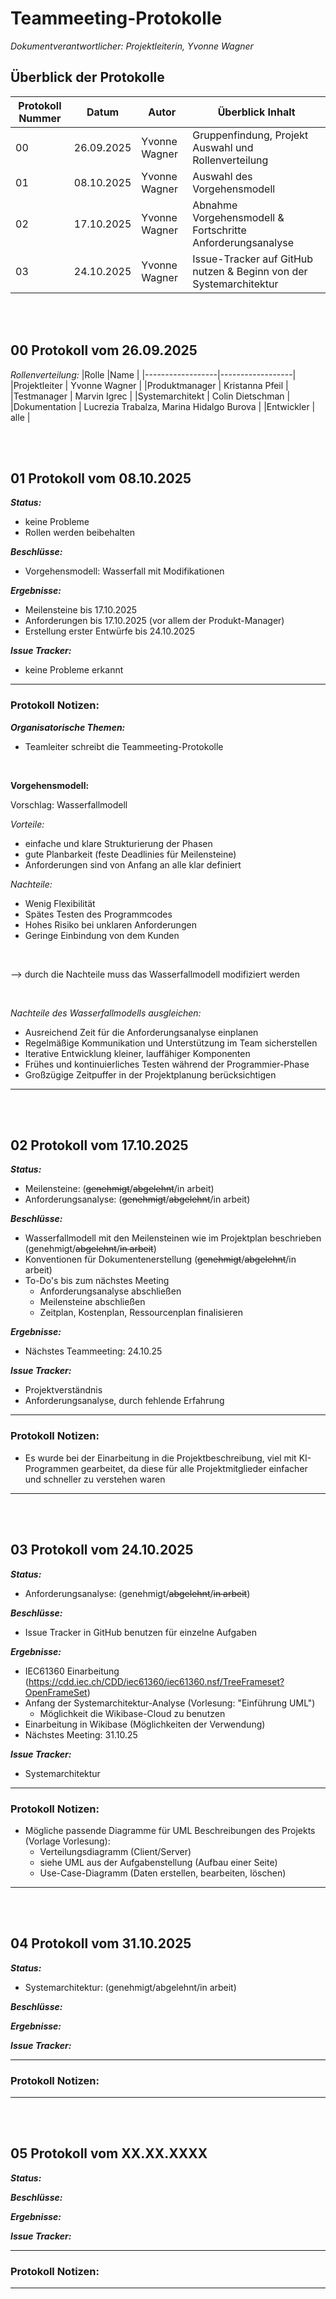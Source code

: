 # Teammeeting-Protokolle

*Dokumentverantwortlicher: Projektleiterin, Yvonne Wagner*


## Überblick der Protokolle

|Protokoll Nummer|Datum|Autor|Überblick Inhalt|
|-|-|-|-|
|00| 26.09.2025 |Yvonne Wagner|Gruppenfindung, Projekt Auswahl und Rollenverteilung|
|01| 08.10.2025 |Yvonne Wagner|Auswahl des Vorgehensmodell|
|02| 17.10.2025 |Yvonne Wagner|Abnahme Vorgehensmodell & Fortschritte Anforderungsanalyse|
|03|24.10.2025|Yvonne Wagner|Issue-Tracker auf GitHub nutzen & Beginn von der Systemarchitektur|

<br><br>

## 00 Protokoll vom 26.09.2025
*Rollenverteilung:*
|Rolle             |Name              |
|------------------|------------------|
|Projektleiter     | Yvonne Wagner     |
|Produktmanager    | Kristanna Pfeil   |
|Testmanager       | Marvin Igrec      |
|Systemarchitekt   | Colin Dietschman  |
|Dokumentation     | Lucrezia Trabalza, Marina Hidalgo Burova |
|Entwickler        | alle              |

<br><br>

## 01 Protokoll vom 08.10.2025
***Status:***
* keine Probleme
* Rollen werden beibehalten

***Beschlüsse:***
* Vorgehensmodell: Wasserfall mit Modifikationen

***Ergebnisse:***
* Meilensteine bis 17.10.2025
* Anforderungen bis 17.10.2025 (vor allem der Produkt-Manager)
* Erstellung erster Entwürfe bis 24.10.2025

***Issue Tracker:***
* keine Probleme erkannt

----------------------------------------------
### Protokoll Notizen:
***Organisatorische Themen:***
* Teamleiter schreibt die Teammeeting-Protokolle
<br>

**Vorgehensmodell:**

Vorschlag: Wasserfallmodell

*Vorteile:*
* einfache und klare Strukturierung der Phasen
* gute Planbarkeit (feste Deadlinies für Meilensteine)
* Anforderungen sind von Anfang an alle klar definiert

*Nachteile:*
* Wenig Flexibilität
* Spätes Testen des Programmcodes
* Hohes Risiko bei unklaren Anforderungen
* Geringe Einbindung von dem Kunden

<br>

--> durch die Nachteile muss das Wasserfallmodell modifiziert werden

<br>

*Nachteile des Wasserfallmodells ausgleichen:*
*	Ausreichend Zeit für die Anforderungsanalyse einplanen
*	Regelmäßige Kommunikation und Unterstützung im Team sicherstellen
*	Iterative Entwicklung kleiner, lauffähiger Komponenten
*	Frühes und kontinuierliches Testen während der Programmier-Phase
*	Großzügige Zeitpuffer in der Projektplanung berücksichtigen
----------------------------------------------

<br><br>

## 02 Protokoll vom 17.10.2025
***Status:***
* Meilensteine: (~~genehmigt~~/~~abgelehnt~~/in arbeit)
* Anforderungsanalyse: (~~genehmigt~~/~~abgelehnt~~/in arbeit)

***Beschlüsse:***
* Wasserfallmodell mit den Meilensteinen wie im Projektplan beschrieben (genehmigt/~~abgelehnt~~/~~in arbeit~~)
* Konventionen für Dokumentenerstellung (~~genehmigt~~/~~abgelehnt~~/in arbeit)
* To-Do's bis zum nächstes Meeting
  * Anforderungsanalyse abschließen
  * Meilensteine abschließen
  * Zeitplan, Kostenplan, Ressourcenplan finalisieren

***Ergebnisse:***
* Nächstes Teammeeting: 24.10.25

***Issue Tracker:***
* Projektverständnis
* Anforderungsanalyse, durch fehlende Erfahrung

----------------------------------------------
### Protokoll Notizen:
* Es wurde bei der Einarbeitung in die Projektbeschreibung, viel mit KI-Programmen gearbeitet, da diese für alle Projektmitglieder einfacher und schneller zu verstehen waren

----------------------------------------------
<br><br>

## 03 Protokoll vom 24.10.2025
***Status:***
* Anforderungsanalyse: (genehmigt/~~abgelehnt~~/~~in arbeit~~)

***Beschlüsse:***
* Issue Tracker in GitHub benutzen für einzelne Aufgaben

***Ergebnisse:***
* IEC61360 Einarbeitung (https://cdd.iec.ch/CDD/iec61360/iec61360.nsf/TreeFrameset?OpenFrameSet)
* Anfang der Systemarchitektur-Analyse (Vorlesung: "Einführung UML")
  * Möglichkeit die Wikibase-Cloud zu benutzen
* Einarbeitung in Wikibase (Möglichkeiten der Verwendung)
* Nächstes Meeting: 31.10.25

***Issue Tracker:***
* Systemarchitektur

----------------------------------------------
### Protokoll Notizen:
* Mögliche passende Diagramme für UML Beschreibungen des Projekts (Vorlage Vorlesung):
  * Verteilungsdiagramm (Client/Server)
  * siehe UML aus der Aufgabenstellung (Aufbau einer Seite)
  * Use-Case-Diagramm (Daten erstellen, bearbeiten, löschen)

----------------------------------------------
<br><br>

## 04 Protokoll vom 31.10.2025
***Status:***
* Systemarchitektur:  (genehmigt/abgelehnt/in arbeit)

***Beschlüsse:***


***Ergebnisse:***


***Issue Tracker:***


----------------------------------------------
### Protokoll Notizen:


----------------------------------------------
<br><br>

## 05 Protokoll vom XX.XX.XXXX
***Status:***


***Beschlüsse:***


***Ergebnisse:***


***Issue Tracker:***


----------------------------------------------
### Protokoll Notizen:


----------------------------------------------


